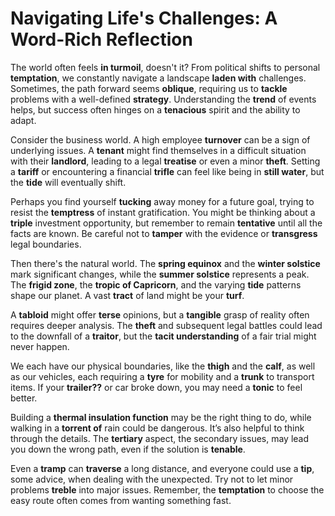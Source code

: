 # Navigating Life's Challenges: A Word-Rich Reflection

The world often feels **in turmoil**, doesn't it? From political shifts to personal **temptation**, we constantly navigate a landscape **laden with** challenges. Sometimes, the path forward seems **oblique**, requiring us to **tackle** problems with a well-defined **strategy**. Understanding the **trend** of events helps, but success often hinges on a **tenacious** spirit and the ability to adapt.

Consider the business world. A high employee **turnover** can be a sign of underlying issues. A **tenant** might find themselves in a difficult situation with their **landlord**, leading to a legal **treatise** or even a minor **theft**. Setting a **tariff** or encountering a financial **trifle** can feel like being in **still water**, but the **tide** will eventually shift.

Perhaps you find yourself **tucking** away money for a future goal, trying to resist the **temptress** of instant gratification. You might be thinking about a **triple** investment opportunity, but remember to remain **tentative** until all the facts are known. Be careful not to **tamper** with the evidence or **transgress** legal boundaries.

Then there's the natural world. The **spring equinox** and the **winter solstice** mark significant changes, while the **summer solstice** represents a peak. The **frigid zone**, the **tropic of Capricorn**, and the varying **tide** patterns shape our planet.  A vast **tract** of land might be your **turf**.

A **tabloid** might offer **terse** opinions, but a **tangible** grasp of reality often requires deeper analysis. The **theft** and subsequent legal battles could lead to the downfall of a **traitor**, but the **tacit understanding** of a fair trial might never happen.

We each have our physical boundaries, like the **thigh** and the **calf**, as well as our vehicles, each requiring a **tyre** for mobility and a **trunk** to transport items. If your **trailer??** or car broke down, you may need a **tonic** to feel better.

Building a **thermal insulation function** may be the right thing to do, while walking in a **torrent of** rain could be dangerous. It’s also helpful to think through the details. The **tertiary** aspect, the secondary issues, may lead you down the wrong path, even if the solution is **tenable**. 

Even a **tramp** can **traverse** a long distance, and everyone could use a **tip**, some advice, when dealing with the unexpected. Try not to let minor problems **treble** into major issues. Remember, the **temptation** to choose the easy route often comes from wanting something fast.

